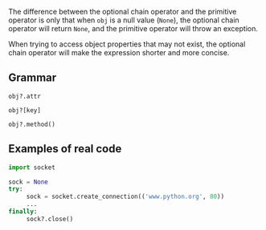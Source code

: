 The difference between the optional chain operator and the primitive operator is only that when `obj` is a null value (`None`), the optional chain operator will return `None`, and the primitive operator will throw an exception.

When trying to access object properties that may not exist, the optional chain operator will make the expression shorter and more concise.

## Grammar

```
obj?.attr

obj?[key]

obj?.method()
```

## Examples of real code

```python
import socket

sock = None
try:
     sock = socket.create_connection(('www.python.org', 80))
     ...
finally:
     sock?.close()
```
